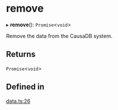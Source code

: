 # remove


▸ **remove**(): `Promise`\<`void`\>

Remove the data from the CausaDB system.

## Returns

`Promise`\<`void`\>

## Defined in

[data.ts:26](https://github.com/causalabs/causadb-node/blob/f466638/src/data.ts#L26)
